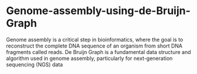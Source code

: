 # Genome-assembly-using-de-Bruijn-Graph
Genome assembly is a critical step in bioinformatics, where the goal is to reconstruct the complete DNA sequence of an organism from short DNA fragments called reads. De Bruijn Graph is a fundamental data structure and algorithm used in genome assembly, particularly for next-generation sequencing (NGS) data
